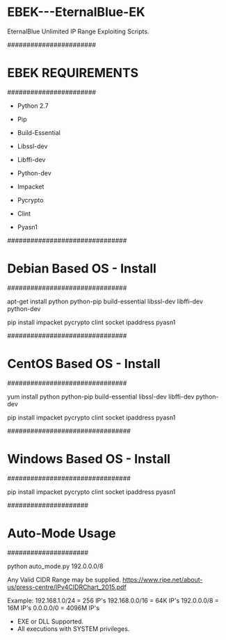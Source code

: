 # EBEK---EternalBlue-EK
EternalBlue Unlimited IP Range Exploiting Scripts.

#######################
#  EBEK REQUIREMENTS  #
#######################

* Python 2.7

* Pip

* Build-Essential

* Libssl-dev

* Libffi-dev

* Python-dev

* Impacket

* Pycrypto

* Clint

* Pyasn1


###############################
#  Debian Based OS - Install  #
###############################

apt-get install python python-pip build-essential libssl-dev libffi-dev python-dev

pip install impacket pycrypto clint socket ipaddress pyasn1


###############################
#  CentOS Based OS - Install  # 
###############################

yum install python python-pip build-essential libssl-dev libffi-dev python-dev

pip install impacket pycrypto clint socket ipaddress pyasn1


################################
#  Windows Based OS - Install  #
################################

pip install impacket pycrypto clint socket ipaddress pyasn1


#####################
#  Auto-Mode Usage  #
#####################

python auto_mode.py 192.0.0.0/8

Any Valid CIDR Range may be supplied.
https://www.ripe.net/about-us/press-centre/IPv4CIDRChart_2015.pdf

Example:
192.168.1.0/24 = 256 IP's
192.168.0.0/16 = 64K IP's
192.0.0.0/8    = 16M IP's
0.0.0.0/0      = 4096M IP's

- EXE or DLL Supported.
- All executions with SYSTEM privileges.




